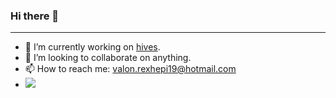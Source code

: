 ### Hi there 👋
_____
- 🌱 I’m currently working on [hives](https://www.hives.work).
- 👯 I’m looking to collaborate on anything.
- 📫 How to reach me: valon.rexhepi19@hotmail.com
- ![](https://komarev.com/ghpvc/?username=valonrexhepi23&color=blue)
